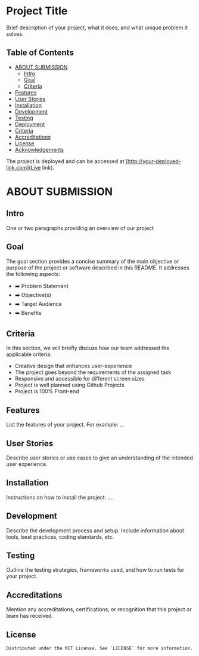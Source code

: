 
# Project Title

Brief description of your project, what it does, and what unique problem it solves.

## Table of Contents

- [ABOUT SUBMISSION](#about-submission)
  - [Intro](#intro)
  - [Goal](#goal)
  - [Criteria](#criteria)
- [Features](#features)
- [User Stories](#user-stories)
- [Installation](#installation)
- [Development](#development)
- [Testing](#testing)
- [Deployment](#deployment)
- [Criteria](#criteria)
- [Accreditations](#accreditations)
- [License](#license)
- [Acknowledgements](#acknowledgements)


The project is deployed and can be accessed at [http://your-deployed-link.com](Live link).


# ABOUT SUBMISSION
## Intro
One or two paragraphs providing an overview of our project

## Goal
The goal section provides a concise summary of the main objective or purpose of the project or software described in this README. It addresses the following aspects:

- ➡️ Problem Statement
- ➡️ Objective(s)
- ➡️ Target Audience
- ➡️ Benefits

## Criteria
In this section, we will briefly discuss how our team addressed the applicable criteria:

-  Creative design that enhances user-experience
-  The project goes beyond the requirements of the assigned task
-  Responsive and accessible for different screen sizes
-  Project is well planned using Github Projects
-  Project is 100% Front-end
## Features

List the features of your project. For example:
...

## User Stories

Describe user stories or use cases to give an understanding of the intended user experience.

## Installation

Instructions on how to install the project:
....

## Development

Describe the development process and setup. Include information about tools, best practices, coding standards, etc.

## Testing

Outline the testing strategies, frameworks used, and how to run tests for your project.



## Accreditations

Mention any accreditations, certifications, or recognition that this project or team has received.


## License

```
Distributed under the MIT License. See `LICENSE` for more information.
```


